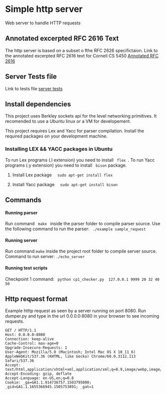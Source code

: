 # Simple http server
Web server to handle HTTP requests

## Annotated excerpted RFC 2616 Text
The http server is based on a subset o fthe RFC 2626 specifictaion. Link to the annotated excerpted RFC 2616 text for Cornell CS 5450 [Annotated RFC 2616 ](./RFC-2616.md)

## Server Tests file
Link to tests file [server tests](./tests.md)


## Install dependencies 
This project uses Berkley sockets api for the level networking primitives. It recomended to use a Ubuntu linux or a VM for developement. 

This project requires Lex and Yacc for parser compilation. Install the required packages on your development machine.


### Installing LEX && YACC packages in Ubuntu
To run Lex programs (.l extension) you need to install ```  flex  ```. To run Yacc programs (.y extension) you need to install ```  bison ``` package.

1. Install Lex package
```   sudo apt-get install flex   ```

2. Install Yacc package
```   sudo apt-get install bison   ```


## Commands
#### Running parser
Run command ```  make  ``` inside the parser folder to compile parser source. Use the following command to run the parser: 
```  ./example sample_request  ```

#### Running server
Run command ``` make ``` inside the project root  folder to compile server source.
Command to run server: ``` ./echo_server  ```

#### Running test scripts
Checkpoint 1 command: ```  python cp1_checker.py  127.0.0.1 9999 20 32 40  50  ```



## Http request format 
Example htttp request as seen by a server running on port 8080. Run dumper.py and type in the url 0.0.0.0:8080 in your browser to see incoming requests.

```
GET / HTTP/1.1
Host: 0.0.0.0:8080
Connection: keep-alive
Cache-Control: max-age=0
Upgrade-Insecure-Requests: 1
User-Agent: Mozilla/5.0 (Macintosh; Intel Mac OS X 10_11_6) AppleWebKit/537.36 (KHTML, like Gecko) Chrome/60.0.3112.113 Safari/537.36
Accept: text/html,application/xhtml+xml,application/xml;q=0.9,image/webp,image/apng,*/*;q=0.8
Accept-Encoding: gzip, deflate
Accept-Language: en-US,en;q=0.8
Cookie: _ga=GA1.1.914736757.1503795000; _gid=GA1.1.1655366945.1505753891; _gat=1

```
